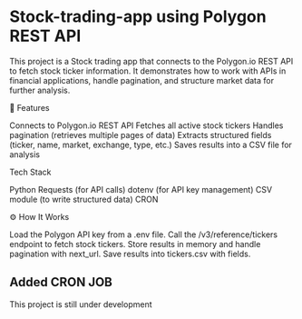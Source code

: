 # Stock-trading-app using Polygon REST API

This project is a Stock trading app that connects to the Polygon.io REST API to fetch stock ticker information. It demonstrates how to work with APIs in financial applications, handle pagination, and structure market data for further analysis.

📌 Features

Connects to Polygon.io REST API
Fetches all active stock tickers
Handles pagination (retrieves multiple pages of data)
Extracts structured fields (ticker, name, market, exchange, type, etc.)
Saves results into a CSV file for analysis

Tech Stack

Python
Requests (for API calls)
dotenv (for API key management)
CSV module (to write structured data)
CRON 

⚙️ How It Works

Load the Polygon API key from a .env file.
Call the /v3/reference/tickers endpoint to fetch stock tickers.
Store results in memory and handle pagination with next_url.
Save results into tickers.csv with fields.

## Added CRON JOB

This project is still under development